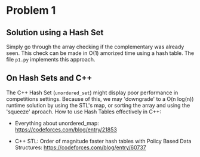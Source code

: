 # Problem 1
 ## Solution using a Hash Set

 Simply go through the array checking if the complementary was already seen. This check can be made in O(1) amorized time using a hash table. The file `p1.py` implements this approach. 

 ## On Hash Sets and C++

 The C++ Hash Set (`unordered_set`) might display poor performance in competitions settings. Because of this, we may 'downgrade' to a O(n log(n)) runtime solution by using the STL's map, or sorting the array and using the 'squeeze' aproach. How to use Hash Tables effectively in C++:

 * Everything about unordered_map: https://codeforces.com/blog/entry/21853

 * C++ STL: Order of magnitude faster hash tables with Policy Based Data Structures: https://codeforces.com/blog/entry/60737
